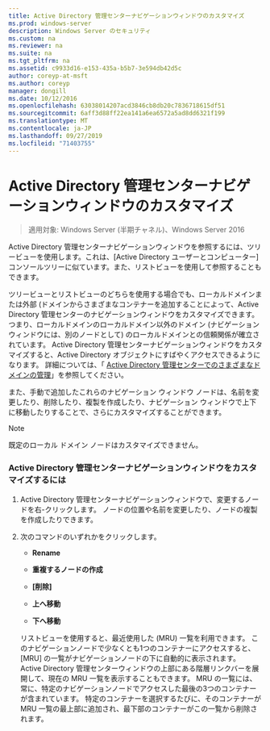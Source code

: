 ```yaml
---
title: Active Directory 管理センターナビゲーションウィンドウのカスタマイズ
ms.prod: windows-server
description: Windows Server のセキュリティ
ms.custom: na
ms.reviewer: na
ms.suite: na
ms.tgt_pltfrm: na
ms.assetid: c9933d16-e153-435a-b5b7-3e594db42d5c
author: coreyp-at-msft
ms.author: coreyp
manager: dongill
ms.date: 10/12/2016
ms.openlocfilehash: 63038014207acd3846cb8db20c7836718615df51
ms.sourcegitcommit: 6aff3d88ff22ea141a6ea6572a5ad8dd6321f199
ms.translationtype: MT
ms.contentlocale: ja-JP
ms.lasthandoff: 09/27/2019
ms.locfileid: "71403755"
---
```

# <a name="customize-the-active-directory-administrative-center-navigation-pane"></a>Active Directory 管理センターナビゲーションウィンドウのカスタマイズ

>適用対象: Windows Server (半期チャネル)、Windows Server 2016

  Active Directory 管理センターナビゲーションウィンドウを参照するには、ツリービューを使用します。これは、[Active Directory ユーザーとコンピューター] コンソールツリーに似ています。また、リストビューを使用して参照することもできます。

 ツリービューとリストビューのどちらを使用する場合でも、ローカルドメインまたは外部 \(ドメインからさまざまなコンテナーを追加することによって、Active Directory 管理センターのナビゲーションウィンドウをカスタマイズできます。つまり、ローカルドメインのローカルドメイン以外のドメイン (ナビゲーションウィンドウには、別のノードとして\) のローカルドメインとの信頼関係が確立されています。 Active Directory 管理センターナビゲーションウィンドウをカスタマイズすると、Active Directory オブジェクトにすばやくアクセスできるようになります。 詳細については、「 [Active Directory 管理センターでのさまざまなドメインの管理](manage-different-domains-in-active-directory-administrative-center.md)」を参照してください。

 また、手動で追加したこれらのナビゲーション ウィンドウ ノードは、名前を変更したり、削除したり、複製を作成したり、ナビゲーション ウィンドウで上下に移動したりすることで、さらにカスタマイズすることができます。

> [!NOTE]
>  既定のローカル ドメイン ノードはカスタマイズできません。

### <a name="to-customize-the-active-directory-administrative-center-navigation-pane"></a>Active Directory 管理センターナビゲーションウィンドウをカスタマイズするには

1. Active Directory 管理センターナビゲーションウィンドウで、変更するノードを右\-クリックします。 ノードの位置や名前を変更したり、ノードの複製を作成したりできます。

2. 次のコマンドのいずれかをクリックします。

   -   **Rename**

   -   **重複するノードの作成**

   -   **[削除]**

   -   **上へ移動**

   -   **下へ移動**

   リストビューを使用すると、最近使用した \(MRU\) 一覧を利用できます。 このナビゲーションノードで少なくとも1つのコンテナーにアクセスすると、[MRU] の一覧がナビゲーションノードの下に自動的に表示されます。 Active Directory 管理センターウィンドウの上部にある階層リンクバーを展開して、現在の MRU 一覧を表示することもできます。 MRU の一覧には、常に、特定のナビゲーションノードでアクセスした最後の3つのコンテナーが含まれています。 特定のコンテナーを選択するたびに、そのコンテナーが MRU 一覧の最上部に追加され、最下部のコンテナーがこの一覧から削除されます。

  


